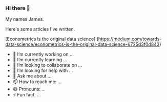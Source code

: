### Hi there 👋

My names James. 

Here's some articles I've written.

[Econometrics is the original data science] (https://medium.com/towards-data-science/econometrics-is-the-original-data-science-6725d3f0d843)



- 🔭 I’m currently working on ...
- 🌱 I’m currently learning ...
- 👯 I’m looking to collaborate on ...
- 🤔 I’m looking for help with ...
- 💬 Ask me about ...
- 📫 How to reach me: ...
- 😄 Pronouns: ...
- ⚡ Fun fact: ...


